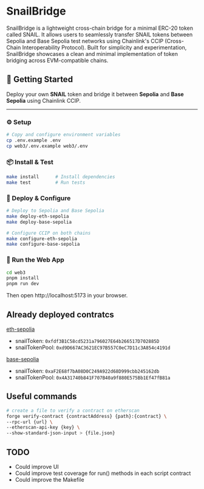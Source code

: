 # SnailBridge

SnailBridge is a lightweight cross-chain bridge for a minimal ERC-20 token called SNAIL. It allows users to seamlessly transfer SNAIL tokens between Sepolia and Base Sepolia test networks using Chainlink's CCIP (Cross-Chain Interoperability Protocol). Built for simplicity and experimentation, SnailBridge showcases a clean and minimal implementation of token bridging across EVM-compatible chains.

## 🐌 Getting Started

Deploy your own **SNAIL** token and bridge it between **Sepolia** and **Base Sepolia** using Chainlink CCIP.

---

### ⚙️ Setup

```sh
# Copy and configure environment variables
cp .env.example .env
cp web3/.env.example web3/.env
```

### 📦 Install & Test

```sh
make install      # Install dependencies
make test         # Run tests
```

### 🚀 Deploy & Configure

```sh
# Deploy to Sepolia and Base Sepolia
make deploy-eth-sepolia
make deploy-base-sepolia

# Configure CCIP on both chains
make configure-eth-sepolia
make configure-base-sepolia
```

### 🌉 Run the Web App

```sh
cd web3
pnpm install
pnpm run dev
```

Then open http://localhost:5173 in your browser.

## Already deployed contratcs

[eth-sepolia](https://sepolia.etherscan.io/)

- snailToken: `0xfdf3B1C58cd5231a796027E64b266517D702885D`
- snailTokenPool: `0xd9D667AC3621EC97B557C0eC7D11c3A854c4191d`

[base-sepolia](https://sepolia.basescan.org/)

- snailToken: `0xaF2E68f7bA08D0C249A922d68D999cbb245162db`
- snailTokenPool: `0x4A31740b841F707B40a9f880E575Bb1Ef47fB81a`

## Useful commands

```sh
# create a file to verify a contract on etherscan
forge verify-contract {contractAddress} {path}:{contract} \
--rpc-url {url} \
--etherscan-api-key {key} \
--show-standard-json-input > {file.json}
```

## TODO

- Could improve UI
- Could improve test coverage for run() methods in each script contract
- Could improve the Makefile
